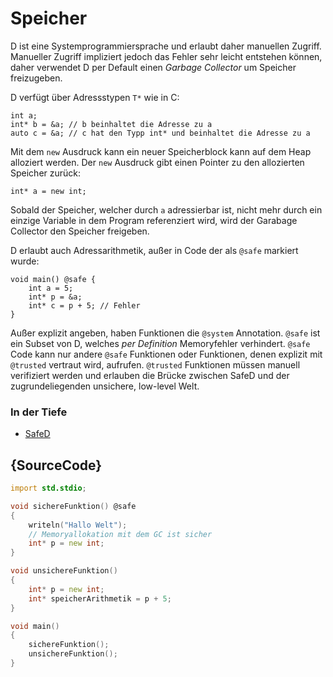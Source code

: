 # Speicher

D ist eine Systemprogrammiersprache und erlaubt daher manuellen Zugriff. Manueller
Zugriff impliziert jedoch das Fehler sehr leicht entstehen können, daher
verwendet D per Default einen *Garbage Collector* um Speicher freizugeben.

D verfügt über Adressstypen `T*` wie in C:

    int a;
    int* b = &a; // b beinhaltet die Adresse zu a
    auto c = &a; // c hat den Typp int* und beinhaltet die Adresse zu a

Mit dem `new` Ausdruck kann ein neuer Speicherblock kann auf dem Heap alloziert
werden. Der `new` Ausdruck gibt einen Pointer zu den allozierten Speicher zurück:

    int* a = new int;

Sobald der Speicher, welcher durch `a` adressierbar ist, nicht mehr durch ein
einzige Variable in dem Program referenziert wird, wird der Garabage Collector den
Speicher freigeben.

D erlaubt auch Adressarithmetik, außer in Code der als `@safe` markiert wurde:

    void main() @safe {
        int a = 5;
        int* p = &a;
        int* c = p + 5; // Fehler
    }

Außer explizit angeben, haben Funktionen die `@system` Annotation.
`@safe` ist ein Subset von D, welches _per Definition_ Memoryfehler verhindert.
`@safe` Code kann nur andere `@safe` Funktionen oder Funktionen, denen explizit
mit `@trusted` vertraut wird, aufrufen.
`@trusted` Funktionen müssen manuell verifiziert werden und erlauben die Brücke
zwischen SafeD und der zugrundeliegenden unsichere, low-level Welt.

### In der Tiefe

* [SafeD](https://dlang.org/safed.html)

## {SourceCode}

```d
import std.stdio;

void sichereFunktion() @safe
{
    writeln("Hallo Welt");
    // Memoryallokation mit dem GC ist sicher
    int* p = new int;
}

void unsichereFunktion()
{
    int* p = new int;
    int* speicherArithmetik = p + 5;
}

void main()
{
    sichereFunktion();
    unsichereFunktion();
}
```
